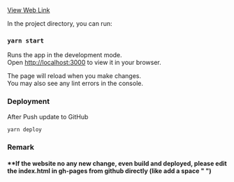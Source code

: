 [View Web Link](https://samip-ac.github.io/airmusic_function_intro_static_web)

In the project directory, you can run:

### `yarn start`

Runs the app in the development mode.\
Open [http://localhost:3000](http://localhost:3000) to view it in your browser.

The page will reload when you make changes.\
You may also see any lint errors in the console.

### Deployment
After Push update to GitHub

```Shell
yarn deploy
```

### Remark
#### **If the website no any new change, even build and deployed, please edit the index.html in gh-pages from github directly (like add a space " ")